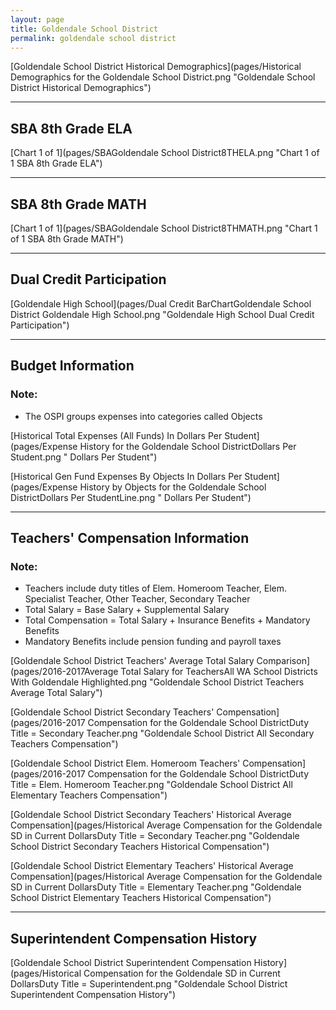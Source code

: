 ```yaml
---
layout: page
title: Goldendale School District
permalink: goldendale school district
---
```



[Goldendale School District Historical Demographics](pages/Historical Demographics for the Goldendale School District.png "Goldendale School District Historical Demographics")

___

## SBA 8th Grade ELA

[Chart 1 of 1](pages/SBAGoldendale School District8THELA.png "Chart 1 of 1 SBA 8th Grade ELA")


___

## SBA 8th Grade MATH

[Chart 1 of 1](pages/SBAGoldendale School District8THMATH.png "Chart 1 of 1 SBA 8th Grade MATH")


___

## Dual Credit Participation

[Goldendale High School](pages/Dual Credit BarChartGoldendale School District Goldendale High School.png "Goldendale High School Dual Credit Participation")


___

## Budget Information
### Note:
- The OSPI groups expenses into categories called Objects

[Historical Total Expenses (All Funds) In Dollars Per Student](pages/Expense History for the Goldendale School DistrictDollars Per Student.png " Dollars Per Student")

[Historical Gen Fund Expenses By Objects In Dollars Per Student](pages/Expense History by Objects for the Goldendale School DistrictDollars Per StudentLine.png " Dollars Per Student")


___

## Teachers' Compensation Information
### Note:
- Teachers include duty titles of Elem. Homeroom Teacher, Elem. Specialist Teacher, Other Teacher, Secondary Teacher
- Total Salary = Base Salary + Supplemental Salary
- Total Compensation = Total Salary + Insurance Benefits + Mandatory Benefits
- Mandatory Benefits include pension funding and payroll taxes

[Goldendale School District Teachers' Average Total Salary Comparison](pages/2016-2017Average Total Salary for TeachersAll WA School Districts With Goldendale Highlighted.png "Goldendale School District Teachers Average Total Salary")

[Goldendale School District Secondary Teachers' Compensation](pages/2016-2017 Compensation for the Goldendale School DistrictDuty Title = Secondary Teacher.png "Goldendale School District All Secondary Teachers Compensation")

[Goldendale School District Elem. Homeroom Teachers' Compensation](pages/2016-2017 Compensation for the Goldendale School DistrictDuty Title = Elem. Homeroom Teacher.png "Goldendale School District All Elementary Teachers Compensation")

[Goldendale School District Secondary Teachers' Historical Average Compensation](pages/Historical Average Compensation for the Goldendale SD in Current DollarsDuty Title = Secondary Teacher.png "Goldendale School District Secondary Teachers Historical Compensation")

[Goldendale School District Elementary Teachers' Historical Average Compensation](pages/Historical Average Compensation for the Goldendale SD in Current DollarsDuty Title = Elementary Teacher.png "Goldendale School District Elementary Teachers Historical Compensation")


___

## Superintendent Compensation History

[Goldendale School District Superintendent Compensation History](pages/Historical Compensation for the Goldendale SD in Current DollarsDuty Title = Superintendent.png "Goldendale School District Superintendent Compensation History")

